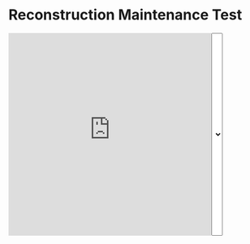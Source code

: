 # Reconstruction Maintenance Test

<script type="text/javascript">
function test()
{
	document.getElementById('view').src = "https://cubing.github.io/AnimCubeJS/cube3.html?facelets=lllllllllwwwwwwwwwl11l11l11l00l00l00lll333333l22l22l22&initrevmove=RU'U'R'URU'U'R'Uy'R'U'Ry&move=RU'U'R'URU'U'R'Uy'R'U'R&repeat=0&edit=0&movetext=1&metric=2&fonttype=0&snap=1&buttonheight=20&yz=1";
}

var request = new XMLHttpRequest();
request.open('GET', "database.json", false);
request.send(null);

window.data = JSON.parse(request.responseText);
</script>

<div style = "display: flex; flex-wrap: wrap;" >
<iframe id="view" src="https://cubing.github.io/AnimCubeJS/cube3.html?repeat=0&edit=0&movetext=1&metric=2&fonttype=0&snap=1&buttonheight=30&yz=1" frameborder="0" width="400" height="400"></iframe>


<select id="list">
	<script type="text/javascript">
		for (var item of window.data)
		{
			document.write("<option>"+item.display_name+"</option>");
		}
	</script>
</select>

</div>

